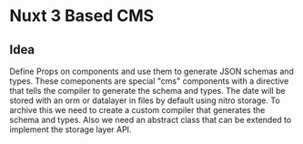 # Nuxt 3 Based CMS

## Idea

Define Props on components and use them to generate JSON schemas and types.
These comeponents are special "cms" components with a directive that tells the compiler to generate the schema and types.
The date will be stored with an orm or datalayer in files by default using nitro storage.
To archive this we need to create a custom compiler that generates the schema and types.
Also we need an abstract class that can be extended to implement the storage layer API.
